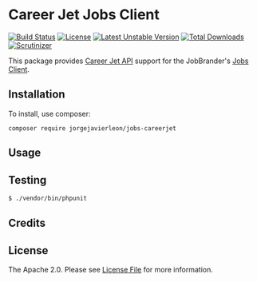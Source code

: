 # Career Jet Jobs Client

[![Build Status](https://travis-ci.org/jorgejavierleon/jobs-careerjet.svg?branch=master)](https://travis-ci.org/jorgejavierleon/jobs-careerjet)
[![License](https://poser.pugx.org/jorgejavierleon/jobs-careerjet/license)](https://packagist.org/packages/jorgejavierleon/jobs-careerjet)
[![Latest Unstable Version](https://poser.pugx.org/jorgejavierleon/jobs-careerjet/v/unstable)](https://packagist.org/packages/jorgejavierleon/jobs-careerjet)
[![Total Downloads](https://poser.pugx.org/jorgejavierleon/jobs-careerjet/downloads)](https://packagist.org/packages/jorgejavierleon/jobs-careerjet)
[![Scrutinizer](https://img.shields.io/scrutinizer/g/jorgejavierleon/jobs-careerjet.svg?style=flat-square)](https://scrutinizer-ci.com/g/jorgejavierleon/jobs-careerjet/)

This package provides [Career Jet API](http://www.careerjet.com/tools/api/php.html)
support for the JobBrander's [Jobs Client](https://github.com/JobBrander/jobs-common).

## Installation

To install, use composer:

```
composer require jorgejavierleon/jobs-careerjet
```

## Usage


## Testing

``` bash
$ ./vendor/bin/phpunit
```

## Credits

## License

The Apache 2.0. Please see [License File](https://github.com/jorgejavierleon/jobs-careerjet/blob/master/LICENSE.md) for more information.
